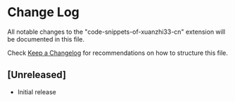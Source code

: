 # Change Log

All notable changes to the "code-snippets-of-xuanzhi33-cn" extension will be documented in this file.

Check [Keep a Changelog](http://keepachangelog.com/) for recommendations on how to structure this file.

## [Unreleased]

- Initial release